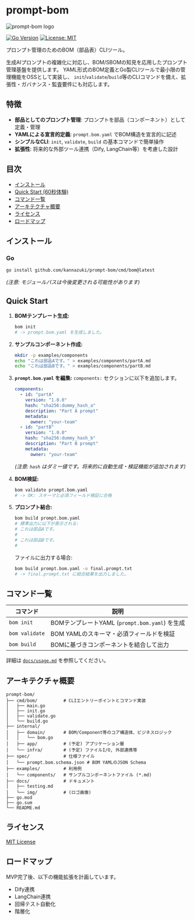 # prompt-bom

<!-- ロゴ（後で docs/img/logo.png に差し替え） -->
![prompt-bom logo](https://via.placeholder.com/300x100.png?text=prompt-bom)

<!-- バッジ（後で実際のCIやバージョンに合わせて更新） -->
[![Go Version](https://img.shields.io/badge/go-1.22+-blue.svg)](https://golang.org/)
[![License: MIT](https://img.shields.io/badge/License-MIT-yellow.svg)](https://opensource.org/licenses/MIT)
<!-- [![Build Status](https://img.shields.io/github/actions/workflow/status/<your-org>/prompt-bom/go.yml?branch=main)](https://github.com/<your-org>/prompt-bom/actions) -->

プロンプト管理のためのBOM（部品表）CLIツール。

生成AIプロンプトの複雑化に対応し、BOM/SBOMの知見を応用したプロンプト管理基盤を提供します。
YAML形式のBOM定義とGo製CLIツールで最小限の管理機能をOSSとして実装し、
`init`/`validate`/`build`等のCLIコマンドを備え、拡張性・ガバナンス・監査要件にも対応します。

## 特徴

- **部品としてのプロンプト管理**: プロンプトを部品（コンポーネント）として定義・管理
- **YAMLによる宣言的定義**: `prompt.bom.yaml` でBOM構造を宣言的に記述
- **シンプルなCLI**: `init`, `validate`, `build` の基本コマンドで簡単操作
- **拡張性**: 将来的な外部ツール連携（Dify, LangChain等）を考慮した設計

## 目次

- [インストール](#インストール)
- [Quick Start (60秒体験)](#quick-start-60秒体験)
- [コマンド一覧](#コマンド一覧)
- [アーキテクチャ概要](#アーキテクチャ概要)
- [ライセンス](#ライセンス)
- [ロードマップ](#ロードマップ)

## インストール

### Go

```bash
go install github.com/kannazuki/prompt-bom/cmd/bom@latest
```
*(注意: モジュールパスは今後変更される可能性があります)*


## Quick Start 

1.  **BOMテンプレート生成:**

    ```bash
    bom init
    # -> prompt.bom.yaml を生成しました。
    ```

2.  **サンプルコンポーネント作成:**

    ```bash
    mkdir -p examples/components
    echo "これは部品Aです。" > examples/components/partA.md
    echo "これは部品Bです。" > examples/components/partB.md
    ```

3.  **`prompt.bom.yaml` を編集:**
    `components:` セクションに以下を追加します。

    ```yaml
    components:
      - id: "partA"
        version: "1.0.0"
        hash: "sha256:dummy_hash_a"
        description: "Part A prompt"
        metadata:
          owner: "your-team"
      - id: "partB"
        version: "1.0.0"
        hash: "sha256:dummy_hash_b"
        description: "Part B prompt"
        metadata:
          owner: "your-team"
    ```
    *(注意: `hash` はダミー値です。将来的に自動生成・検証機能が追加されます)*

4.  **BOM検証:**

    ```bash
    bom validate prompt.bom.yaml
    # -> OK: スキーマと必須フィールド検証に合格
    ```

5.  **プロンプト結合:**

    ```bash
    bom build prompt.bom.yaml
    # 標準出力に以下が表示される:
    # これは部品Aです。
    #
    # これは部品Bです。
    #
    ```

    ファイルに出力する場合:

    ```bash
    bom build prompt.bom.yaml -o final.prompt.txt
    # -> final.prompt.txt に結合結果を出力しました。
    ```

## コマンド一覧

| コマンド         | 説明                                    |
| ---------------- | --------------------------------------- |
| `bom init`       | BOMテンプレートYAML (`prompt.bom.yaml`) を生成 |
| `bom validate`   | BOM YAMLのスキーマ・必須フィールドを検証  |
| `bom build`      | BOMに基づきコンポーネントを結合して出力   |

詳細は [`docs/usage.md`](docs/usage.md) を参照してください。

## アーキテクチャ概要

```plaintext
prompt-bom/
├── cmd/bom/          # CLIエントリーポイントとコマンド実装
│   ├── main.go
│   ├── init.go
│   ├── validate.go
│   └── build.go
├── internal/
│   ├── domain/       # BOM/Component等のコア構造体、ビジネスロジック
│   │   └── bom.go
│   ├── app/          # (予定) アプリケーション層
│   └── infra/        # (予定) ファイルI/O, 外部連携等
├── spec/             # 仕様ファイル
│   └── prompt.bom.schema.json # BOM YAMLのJSON Schema
├── examples/         # 利用例
│   └── components/   # サンプルコンポーネントファイル (*.md)
├── docs/             # ドキュメント
│   ├── testing.md
│   └── img/          # (ロゴ画像)
├── go.mod
├── go.sum
└── README.md
```

## ライセンス

[MIT License](https://opensource.org/licenses/MIT)

## ロードマップ

MVP完了後、以下の機能拡張を計画しています。

- Dify連携 
- LangChain連携 
- 回帰テスト自動化 
- 階層化 


